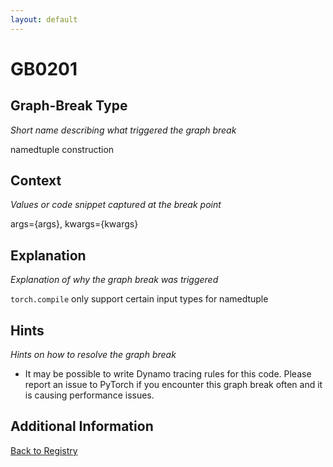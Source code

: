 ```yaml
---
layout: default
---
```

# GB0201

## Graph-Break Type
*Short name describing what triggered the graph break*

namedtuple construction

## Context
*Values or code snippet captured at the break point*

args={args}, kwargs={kwargs}

## Explanation
*Explanation of why the graph break was triggered*

`torch.compile` only support certain input types for namedtuple

## Hints
*Hints on how to resolve the graph break*

- It may be possible to write Dynamo tracing rules for this code. Please report an issue to PyTorch if you encounter this graph break often and it is causing performance issues.


## Additional Information

<!-- ADDITIONAL INFORMATION START - Add custom information below this line -->

<!-- ADDITIONAL INFORMATION END -->

[Back to Registry](../index.html)
